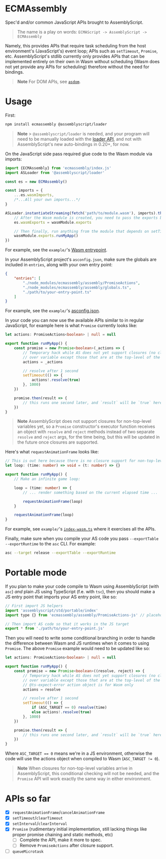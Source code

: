 # ECMAssembly

Spec'd and/or common JavaScript APIs brought to AssemblyScript.

> The name is a play on words:
> `ECMAScript -> AssemblyScript -> ECMAssembly`

Namely, this provides APIs that require task scheduling from the host
environment's (JavaScript's) event loop; APIs such as `setTimeout`, `Promise`,
etc. AssemblyScript's stdlib currently only provides APIs that can be
implemented entirely on their own in Wasm without scheduling (Wasm does not yet
provide any APIs for scheduling) therefore without the need for bindings.

> **Note**
> For DOM APIs, see [`asdom`](https://github.com/lume/asdom).

# Usage

First:

```sh
npm install ecmassembly @assemblyscript/loader
```

> **Note** > `@assemblyscript/loader` is needed, and your program will need to be manually
> loaded with the [loader API](https://github.com/AssemblyScript/assemblyscript/tree/main/lib/loader), and not with AssemblyScript's new auto-bindings
> in 0.20+, for now.

On the JavaScript side pass required glue code to the Wasm module via imports:

```js
import {ECMAssembly} from 'ecmassembly/index.js'
import ASLoader from '@assemblyscript/loader'

const es = new ECMAssembly()

const imports = {
	...es.wasmImports,
	/*...All your own imports...*/
}

ASLoader.instantiateStreaming(fetch('path/to/module.wasm'), imports).then(wasmModule => {
	// After the Wasm module is created, you need to pass the exports back to the lib:
	es.wasmExports = wasmModule.exports

	// Then finally, run anything from the module that depends on setTimeout, Promise, etc:
	wasmModule.exports.runMyApp()
})
```

For example, see the `example/`'s [Wasm entrypoint](./example/index.js).

In your AssemblyScript project's `asconfig.json`, make sure the globals are included in `entries`, along with your own entry point:

```json
{
	"entries": [
		"./node_modules/ecmassembly/assembly/PromiseActions",
		"./node_modules/ecmassembly/assembly/globals.ts",
		"./path/to/your-entry-point.ts"
	]
}
```

For example, see the `example/`'s [asconfig.json](./example/asconfig.json).

In your code you can now use the available APIs similar to in regular
JavaScript, for example here is what `Promise` currently looks like:

```ts
let actions: PromiseActions<boolean> | null = null

export function runMyApp() {
	const promise = new Promise<boolean>(_actions => {
		// Temporary hack while AS does not yet support closures (no closing
		// over variable except those that are at the top-level of the module).
		actions = _actions

		// resolve after 1 second
		setTimeout(() => {
			actions!.resolve(true)
		}, 1000)
	})

	promise.then(result => {
		// this runs one second later, and `result` will be `true` here
	})
}
```

> **Note**
> AssemblyScript does not support closures for non-top-level variables yet, so
> a `Promise` constructor's executor function receives an object with `resolve` and
> `reject` methods instead of two separate `resolve` and `reject` args, for the
> time being, but this will be updated in the future once closures are supported.

Here's what `requestAnimationFrame` looks like:

```ts
// This is out here because there is no closure support for non-top-level variables yet.
let loop: (time: number) => void = (t: number) => {}

export function runMyApp() {
	// Make an infinite game loop:

	loop = (time: number) => {
		// ... render something based on the current elapsed time ...

		requestAnimationFrame(loop)
	}

	requestAnimationFrame(loop)
}
```

For example, see `example/`'s [`index-wasm.ts`](./example/assembly/index-wasm.ts) where it exercises all the APIs.

Finally, make sure when you compile your AS code you pass `--exportTable --exportRuntime` to the `asc` CLI. For example:

```sh
asc --target release --exportTable --exportRuntime
```

# Portable mode

If you plan to make your code compile to Wasm using AssemblyScript (with `asc`) _and_ plain JS using TypeScript (f.e. with `tsc`), then you should make a JS entry point that imports your AS entry point, like so:

```js
// First import JS helpers
import 'assemblyscript/std/portable/index'
import type {} from 'ecmassembly/assembly/PromiseActions-js' // placeholder type for JS

// Then import AS code so that it works in the JS target
export * from './path/to/your-entry-point.js'
```

Then you will need to write some conditional branching in order to handle the
difference between Wasm and JS runtimes when it comes to using `Promise`. The above `Promise` example would need to be updated like so:

```ts
let actions: PromiseActions<boolean> | null = null

export function runMyApp() {
	const promise = new Promise<boolean>((resolve, reject) => {
		// Temporary hack while AS does not yet support closures (no closing
		// over variable except those that are at the top-level of the module).
		// @ts-expect-error action object is for Wasm only
		actions = resolve

		// resolve after 1 second
		setTimeout(() => {
			if (ASC_TARGET == 0) resolve(time)
			else actions!.resolve(true)
		}, 1000)
	})

	promise.then(result => {
		// this runs one second later, and `result` will be `true` here
	})
}
```

Where `ASC_TARGET == 0` means we're in a JS environment, otherwise the code will use the actions object when compiled to Wasm (`ASC_TARGET != 0`).

> **Note**
> When closures for non-top-level variables arrive in AssemblyScript, this
> conditional checking will not be needed, and the `Promise` API will work exactly
> the same way in either environment.

# APIs so far

- [x] `requestAnimationFrame`/`cancelAnimationFrame`
- [x] `setTimeout`/`clearTimeout`
- [x] `setInterval`/`clearInterval`
- [x] `Promise` (rudimentary initial implementation, still lacking things like proper promise chaining and static methods, etc)
  - [ ] Complete the API, make it more to spec.
  - [ ] Remove `PromiseActions` after closure support.
- [ ] `queueMicrotask`
